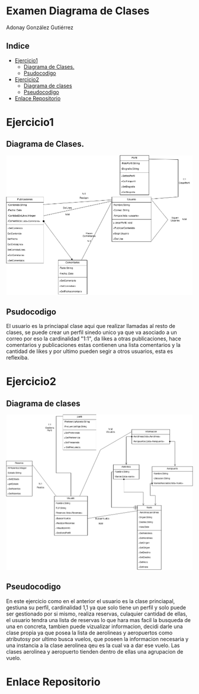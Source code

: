 <h1>Examen Diagrama de Clases</h1>

Adonay González Gutiérrez

<h2>Indice</h2>

- [Ejercicio1](#ejercicio1)
  - [Diagrama de Clases.](#diagrama-de-clases)
  - [Psudocodigo](#psudocodigo)
- [Ejercicio2](#ejercicio2)
  - [Diagrama de clases](#diagrama-de-clases-1)
  - [Pseudocodigo](#pseudocodigo)
- [Enlace Repositorio](#enlace-repositorio)


# Ejercicio1


## Diagrama de Clases.
<img src="diagramaClases1.png"/>


## Psudocodigo
El usuario es la princiapal clase aqui que realizar llamadas al resto de clases, se puede crear un perfil sinedo unico ya que va asociado a un correo por eso la cardinalidad "1:1", da likes a otras publicaciones,  hace comentarios y publicaciones estas contienen una lista comentarios y la cantidad de likes y por ultimo pueden segir a otros usuarios, esta es reflexiba.

# Ejercicio2

## Diagrama de clases 
<img src="DiagrameDeClases2..png"/>

## Pseudocodigo
En este ejercicio como en el anterior el usuario es la clase princiapal, gestiuna su perfil, cardinalidad 1,1 ya que solo tiene un perfil y solo puede ser gestionado por si mismo, realiza reservas, culaquier cantidad de ellas, el usuario tendra una lista de reservas lo que hara mas facil la busqueda de una en concreta, tambien puede vizualizar informacion, decidi darle una clase propia ya que posea la lista de aerolineas y aeropuertos como atributosy por ultimo busca vuelos, que poseen la informacion necesaria  y una instancia a la clase aerolinea qeu es la cual va a dar ese vuelo. 
Las clases aerolinea y aeropuerto tienden dentro de ellas una agrupacion de vuelo.


# Enlace Repositorio

<link href=""></link>



